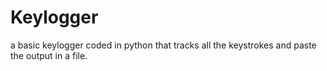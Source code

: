 # Keylogger
a basic keylogger coded in python that tracks all the keystrokes and paste the output in a file.
